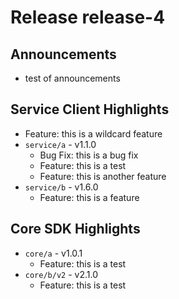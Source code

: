 # Release release-4
## Announcements
* test of announcements
## Service Client Highlights
* Feature: this is a wildcard feature
* `service/a` - v1.1.0
  * Bug Fix: this is a bug fix
  * Feature: this is a test
  * Feature: this is another feature
* `service/b` - v1.6.0
  * Feature: this is a feature
## Core SDK Highlights
* `core/a` - v1.0.1
  * Feature: this is a test
* `core/b/v2` - v2.1.0
  * Feature: this is a test
